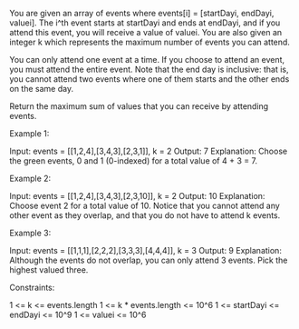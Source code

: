 You are given an array of events where events[i] = [startDayi, endDayi,
valuei]. The i^th event starts at startDayi and ends at endDayi, and if you
attend this event, you will receive a value of valuei. You are also given an
integer k which represents the maximum number of events you can attend.

You can only attend one event at a time. If you choose to attend an event,
you must attend the entire event. Note that the end day is inclusive: that
is, you cannot attend two events where one of them starts and the other ends
on the same day.

Return the maximum sum of values that you can receive by attending events.


Example 1:




Input: events = [[1,2,4],[3,4,3],[2,3,1]], k = 2
Output: 7
Explanation: Choose the green events, 0 and 1 (0-indexed) for a total value
of 4 + 3 = 7.

Example 2:




Input: events = [[1,2,4],[3,4,3],[2,3,10]], k = 2
Output: 10
Explanation: Choose event 2 for a total value of 10.
Notice that you cannot attend any other event as they overlap, and that you
do not have to attend k events.

Example 3:




Input: events = [[1,1,1],[2,2,2],[3,3,3],[4,4,4]], k = 3
Output: 9
Explanation: Although the events do not overlap, you can only attend 3
events. Pick the highest valued three.


Constraints:


1 <= k <= events.length
1 <= k * events.length <= 10^6
1 <= startDayi <= endDayi <= 10^9
1 <= valuei <= 10^6




